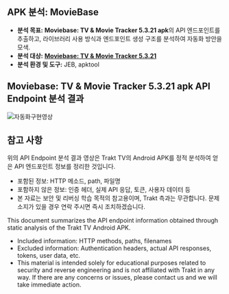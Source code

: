 ## APK 분석: MovieBase
- **분석 목표:** **Moviebase: TV & Movie Tracker 5.3.21 apk**의 API 엔드포인트를 추출하고, 라이브러리 사용 방식과 엔드포인트 생성 구조를 분석하여 자동화 방안을 모색.
- **분석 대상:** [**Moviebase: TV & Movie Tracker 5.3.21**](https://www.apkmirror.com/apk/chris-krueger/moviebase-manage-movies-tv-shows/moviebase-tv-movie-tracker-5-3-21-release/)
- **분석 환경 및 도구:** JEB, apktool

## Moviebase: TV & Movie Tracker 5.3.21 apk API Endpoint 분석 결과
![자동화구현영상](https://github.com/user-attachments/assets/ad486de6-a742-422b-a858-a391d435ea86)

## 참고 사항
위의 API Endpoint 분석 결과 영상은 Trakt TV의 Android APK를 정적 분석하여 얻은 API 엔드포인트 정보를 정리한 것입니다.
- 포함된 정보: HTTP 메소드, path, 파일명
- 포함하지 않은 정보: 인증 헤더, 실제 API 응답, 토큰, 사용자 데이터 등
- 본 자료는 보안 및 리버싱 학습 목적의 참고용이며, Trakt 측과는 무관합니다.
문제 소지가 있을 경우 연락 주시면 즉시 조치하겠습니다.

This document summarizes the API endpoint information obtained through static analysis of the Trakt TV Android APK.
- Included information: HTTP methods, paths, filenames
- Excluded information: Authentication headers, actual API responses, tokens, user data, etc.
- This material is intended solely for educational purposes related to security and reverse engineering and is not affiliated with Trakt in any way.
If there are any concerns or issues, please contact us and we will take immediate action.
